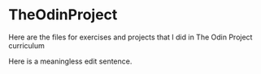 # TheOdinProject
Here are the files for exercises and projects that I did in The Odin Project curriculum

Here is a meaningless edit sentence.

